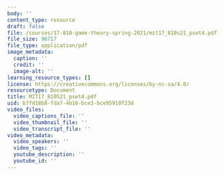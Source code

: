 ```yaml
---
body: ''
content_type: resource
draft: false
file: /courses/17-810-game-theory-spring-2021/mit17_810s21_pset4.pdf
file_size: 96717
file_type: application/pdf
image_metadata:
  caption: ''
  credit: ''
  image-alt: ''
learning_resource_types: []
license: https://creativecommons.org/licenses/by-nc-sa/4.0/
resourcetype: Document
title: MIT17_810S21_pset4.pdf
uid: b7fd18b8-fda7-4b16-bce3-bce95910f23d
video_files:
  video_captions_file: ''
  video_thumbnail_file: ''
  video_transcript_file: ''
video_metadata:
  video_speakers: ''
  video_tags: ''
  youtube_description: ''
  youtube_id: ''
---
```

